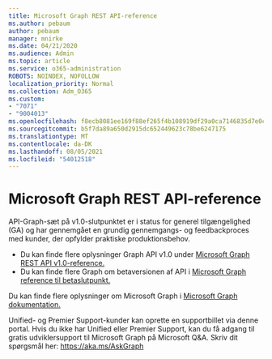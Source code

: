 ```yaml
---
title: Microsoft Graph REST API-reference
ms.author: pebaum
author: pebaum
manager: mnirke
ms.date: 04/21/2020
ms.audience: Admin
ms.topic: article
ms.service: o365-administration
ROBOTS: NOINDEX, NOFOLLOW
localization_priority: Normal
ms.collection: Adm_O365
ms.custom:
- "7071"
- "9004013"
ms.openlocfilehash: f8ecb8081ee169f88ef265f4b108919df29a0ca7146835d7e0c4e85793082136
ms.sourcegitcommit: b5f7da89a650d2915dc652449623c78be6247175
ms.translationtype: MT
ms.contentlocale: da-DK
ms.lasthandoff: 08/05/2021
ms.locfileid: "54012518"
---
```

# <a name="microsoft-graph-rest-api-reference"></a>Microsoft Graph REST API-reference

API-Graph-sæt på v1.0-slutpunktet er i status for generel tilgængelighed (GA) og har gennemgået en grundig gennemgangs- og feedbackproces med kunder, der opfylder praktiske produktionsbehov.

- Du kan finde flere oplysninger Graph API v1.0 under [Microsoft Graph REST API v1.0-reference.](https://docs.microsoft.com/graph/api/overview?toc=.%2Fref%2Ftoc.json&view=graph-rest-1.0&preserve-view=true) 
- Du kan finde flere Graph om betaversionen af API i [Microsoft Graph reference til betaslutpunkt.](https://docs.microsoft.com/graph/api/overview?toc=.%2Fref%2Ftoc.json&view=graph-rest-beta&preserve-view=true)

Du kan finde flere oplysninger om Microsoft Graph i [Microsoft Graph dokumentation.](https://docs.microsoft.com/graph/)

Unified- og Premier Support-kunder kan oprette en supportbillet via denne portal. Hvis du ikke har Unified eller Premier Support, kan du få adgang til gratis udviklersupport til Microsoft Graph på Microsoft Q&A. Skriv dit spørgsmål her: https://aka.ms/AskGraph
